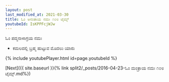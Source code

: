```yaml
---
layout: post
last_modified_at: 2021-03-30
title: ಓಂ ಅನಂತಾಯ ನಮಃ ೧೦೮ ಟೈಮ್ಸ್
youtubeId: IsKPPFcjWJw
---
```

 
 
 ಓಂ ಪದ್ಮನಾಳಾಗ್ರಯ ನಮಃ  
 
 -  ಕಮಲದಲ್ಲಿ ಬ್ರಹ್ಮ ಹುಟ್ಟುವ ಮೊದಲು ಯಾರು 
 
  
 
  
 
 
 
 
 
 


{% include youtubePlayer.html id=page.youtubeId %}
 
[Next]({{ site.baseurl }}{% link  split2/_posts/2016-04-23-ಓಂ ಮಂತ್ರಾಯ ನಮಃ ೧೦೮ ಟೈಮ್ಸ್.md%})
 
